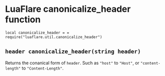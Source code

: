 # LuaFlare canonicalize_header function

`local canonicalize_header = = require("luaflare.util.canonicalize_header")`

## `header canonicalize_header(string header)`

Returns the conanical form of `header`.
Such as `"host"` to `"Host"`, or `"content-length"` to `"Content-Length"`.


